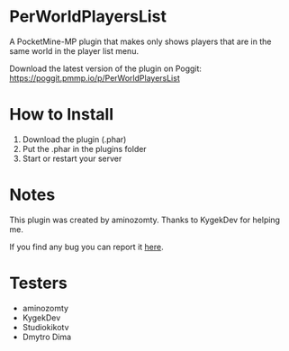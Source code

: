 # PerWorldPlayersList

A PocketMine-MP plugin that makes only shows players that are in the same world in the player list menu.

Download the latest version of the plugin on Poggit: https://poggit.pmmp.io/p/PerWorldPlayersList

# How to Install

1. Download the plugin (.phar)
2. Put the .phar in the plugins folder
3. Start or restart your server

# Notes

This plugin was created by aminozomty. Thanks to KygekDev for helping me.

If you find any bug you can report it <a href="https://github.com/aminozomty/PerWorldPlayersList/issues">here</a>.

# Testers

- aminozomty
- KygekDev
- Studiokikotv
- Dmytro Dima
